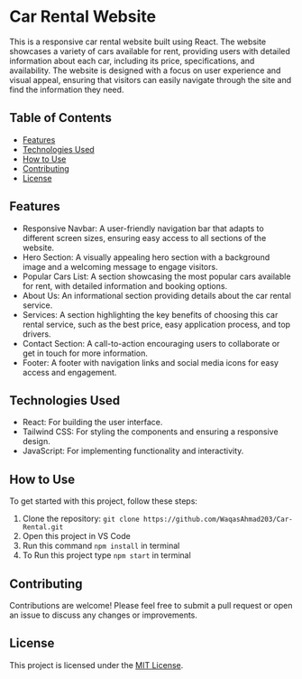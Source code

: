 
# Car Rental Website

This is a responsive car rental website built using React. The website showcases a variety of cars available for rent, providing users with detailed information about each car, including its price, specifications, and availability. The website is designed with a focus on user experience and visual appeal, ensuring that visitors can easily navigate through the site and find the information they need.

## Table of Contents

- [Features](#features)
- [Technologies Used](#technologies-used)
- [How to Use](#how-to-use)
- [Contributing](#contributing)
- [License](#license)

## Features
- Responsive Navbar: A user-friendly navigation bar that adapts to different screen sizes, ensuring easy access to all sections of the website.
- Hero Section: A visually appealing hero section with a background image and a welcoming message to engage visitors.
- Popular Cars List: A section showcasing the most popular cars available for rent, with detailed information and booking options.
- About Us: An informational section providing details about the car rental service.
- Services: A section highlighting the key benefits of choosing this car rental service, such as the best price, easy application process, and top drivers.
- Contact Section: A call-to-action encouraging users to collaborate or get in touch for more information.
- Footer: A footer with navigation links and social media icons for easy access and engagement.


## Technologies Used

- React: For building the user interface.
- Tailwind CSS: For styling the components and ensuring a responsive design.
- JavaScript: For implementing functionality and interactivity.

## How to Use

To get started with this project, follow these steps:

1. Clone the repository: `git clone https://github.com/WaqasAhmad203/Car-Rental.git`
2. Open this project in VS Code 
3. Run this command `npm install` in terminal
4. To Run this project type `npm start` in terminal







## Contributing

Contributions are welcome! Please feel free to submit a pull request or open an issue to discuss any changes or improvements.

## License

This project is licensed under the [MIT License](LICENSE).

